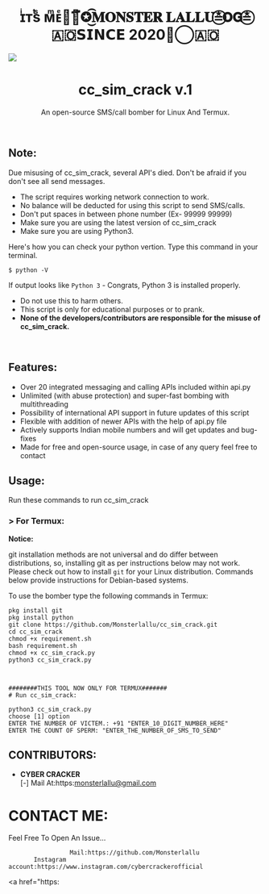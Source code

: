 <h1 align="center">ɪͥᴛͭsᷤ ᴍͫᴇͤ☚⃟፝✪͜͡𝐌𝐎𝐍𝐒𝐓𝐄𝐑 𝐋𝐀𝐋𝐋𝐔≛⃝𝗢𝗚⁩≛⃝🇦🇴𝗦𝗜𝗡𝗖𝗘 2020≛⃝🇦🇴</h1>

<img src="https://www.linkpicture.com/q/PicsArt_08-03-04.14.54.jpg">


<h1 align="center">cc_sim_crack v.1</h1>
<p align="center">An open-source SMS/call bomber for Linux And Termux.</p><br>

## Note:

Due misusing of cc_sim_crack, several API's died. 
Don't be afraid if you don't see all send messages.

- The script requires working network connection to work.
- No balance will be deducted for using this script to send SMS/calls.
- Don't put spaces in between phone number (Ex- 99999 99999)
- Make sure you are using the latest version of cc_sim_crack
- Make sure you are using Python3.

Here's how you can check your python vertion. Type this command in your terminal.
```
$ python -V
```
If output looks like `Python 3` - Congrats, Python 3 is installed properly.

- Do not use this to harm others.
- This script is only for educational purposes or to prank.
- **None of the developers/contributors are responsible for the misuse of cc_sim_crack.**
<br>

## Features:

- Over 20 integrated messaging and calling APIs included within api.py
- Unlimited (with abuse protection) and super-fast bombing with multithreading
- Possibility of international API support in future updates of this script
- Flexible with addition of newer APIs with the help of api.py file
- Actively supports Indian mobile numbers and will get updates and bug-fixes
- Made for free and open-source usage, in case of any query feel free to contact

## Usage:

Run these commands to run cc_sim_crack

### > For Termux:

**Notice:** 

git installation methods are not universal and do differ between distributions,
so, installing git as per instructions below may not work.
Please check out how to install `git` for your Linux distribution.
Commands below provide instructions for Debian-based systems.

To use the bomber type the following commands in Termux:
```
pkg install git
pkg install python
git clone https://github.com/Monsterlallu/cc_sim_crack.git
cd cc_sim_crack
chmod +x requirement.sh
bash requirement.sh
chmod +x cc_sim_crack.py
python3 cc_sim_crack.py



########THIS TOOL NOW ONLY FOR TERMUX#######
# Run cc_sim_crack:

python3 cc_sim_crack.py
choose [1] option
ENTER THE NUMBER OF VICTEM.: +91 "ENTER_10_DIGIT_NUMBER_HERE"
ENTER THE COUNT OF SPERM: "ENTER_THE_NUMBER_OF_SMS_TO_SEND"
```

## CONTRIBUTORS:

- **CYBER CRACKER**<br>
[-] Mail At:https:monsterlallu@gmail.com






# CONTACT ME:

Feel Free To Open An Issue...

```
                 Mail:https://github.com/Monsterlallu
       Instagram account:https://www.instagram.com/cybercrackerofficial
```

<a href="https:


